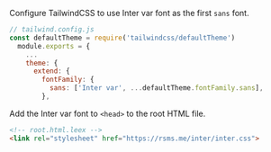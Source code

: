 Configure TailwindCSS to use Inter var font as the first `sans` font.

```javascript
// tailwind.config.js
const defaultTheme = require('tailwindcss/defaultTheme')
  module.exports = {
    ...
    theme: {
      extend: {
        fontFamily: {
          sans: ['Inter var', ...defaultTheme.fontFamily.sans],
        },
```

Add the Inter var font to `<head>` to the root HTML file.

```html
<!-- root.html.leex -->
<link rel="stylesheet" href="https://rsms.me/inter/inter.css">
```
